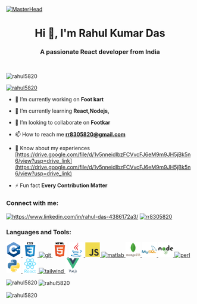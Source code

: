 [![MasterHead](https://user-images.githubusercontent.com/106918656/209438619-25091cdf-a126-4e95-a24c-5efdf8057606.gif)](https://rahuldas.io)
<h1 align="center">Hi 👋, I'm Rahul Kumar Das</h1>
<h3 align="center">A passionate React developer from India</h3>
<img align="right alt="coding" width="400 src="https://www.google.com/search?q=programmer&udm=2&tbs=rimg:Cev-wQjJDhdFYXXs3QsYubIQsgIAwAIA2AIA4AIA&cs=1&rlz=1C1RXQR_enIN1074IN1075&hl=en&sa=X&ved=0CBoQuIIBahcKEwiwxP2s1bGIAxUAAAAAHQAAAAAQIw&biw=1536&bih=695&dpr=1.25#imgrc=35X6L1D39_KDvM&imgdii=6_7BCMkOF0X1vM">

<p align="left"> <img src="https://komarev.com/ghpvc/?username=rahul5820&label=Profile%20views&color=0e75b6&style=flat" alt="rahul5820" /> </p>

<p align="left"> <a href="https://github.com/ryo-ma/github-profile-trophy"><img src="https://github-profile-trophy.vercel.app/?username=rahul5820" alt="rahul5820" /></a> </p>

- 🔭 I’m currently working on **Foot kart**

- 🌱 I’m currently learning **React,Nodejs,**

- 👯 I’m looking to collaborate on **Footkar**

- 📫 How to reach me **rr8305820@gmail.com**

- 📄 Know about my experiences [https://drive.google.com/file/d/1v5nneidIbzFCVvcFJ6eM9m9JH5jBk5n6/view?usp=drive_link](https://drive.google.com/file/d/1v5nneidIbzFCVvcFJ6eM9m9JH5jBk5n6/view?usp=drive_link)

- ⚡ Fun fact **Every Contribution Matter**

<h3 align="left">Connect with me:</h3>
<p align="left">
<a href="https://linkedin.com/in/https://www.linkedin.com/in/rahul-das-4386172a3/" target="blank"><img align="center" src="https://raw.githubusercontent.com/rahuldkjain/github-profile-readme-generator/master/src/images/icons/Social/linked-in-alt.svg" alt="https://www.linkedin.com/in/rahul-das-4386172a3/" height="30" width="40" /></a>
<a href="https://www.leetcode.com/rr8305820" target="blank"><img align="center" src="https://raw.githubusercontent.com/rahuldkjain/github-profile-readme-generator/master/src/images/icons/Social/leet-code.svg" alt="rr8305820" height="30" width="40" /></a>
</p>

<h3 align="left">Languages and Tools:</h3>
<p align="left"> <a href="https://www.w3schools.com/cpp/" target="_blank" rel="noreferrer"> <img src="https://raw.githubusercontent.com/devicons/devicon/master/icons/cplusplus/cplusplus-original.svg" alt="cplusplus" width="40" height="40"/> </a> <a href="https://www.w3schools.com/css/" target="_blank" rel="noreferrer"> <img src="https://raw.githubusercontent.com/devicons/devicon/master/icons/css3/css3-original-wordmark.svg" alt="css3" width="40" height="40"/> </a> <a href="https://git-scm.com/" target="_blank" rel="noreferrer"> <img src="https://www.vectorlogo.zone/logos/git-scm/git-scm-icon.svg" alt="git" width="40" height="40"/> </a> <a href="https://www.w3.org/html/" target="_blank" rel="noreferrer"> <img src="https://raw.githubusercontent.com/devicons/devicon/master/icons/html5/html5-original-wordmark.svg" alt="html5" width="40" height="40"/> </a> <a href="https://www.java.com" target="_blank" rel="noreferrer"> <img src="https://raw.githubusercontent.com/devicons/devicon/master/icons/java/java-original.svg" alt="java" width="40" height="40"/> </a> <a href="https://developer.mozilla.org/en-US/docs/Web/JavaScript" target="_blank" rel="noreferrer"> <img src="https://raw.githubusercontent.com/devicons/devicon/master/icons/javascript/javascript-original.svg" alt="javascript" width="40" height="40"/> </a> <a href="https://www.mathworks.com/" target="_blank" rel="noreferrer"> <img src="https://upload.wikimedia.org/wikipedia/commons/2/21/Matlab_Logo.png" alt="matlab" width="40" height="40"/> </a> <a href="https://www.mongodb.com/" target="_blank" rel="noreferrer"> <img src="https://raw.githubusercontent.com/devicons/devicon/master/icons/mongodb/mongodb-original-wordmark.svg" alt="mongodb" width="40" height="40"/> </a> <a href="https://www.mysql.com/" target="_blank" rel="noreferrer"> <img src="https://raw.githubusercontent.com/devicons/devicon/master/icons/mysql/mysql-original-wordmark.svg" alt="mysql" width="40" height="40"/> </a> <a href="https://nodejs.org" target="_blank" rel="noreferrer"> <img src="https://raw.githubusercontent.com/devicons/devicon/master/icons/nodejs/nodejs-original-wordmark.svg" alt="nodejs" width="40" height="40"/> </a> <a href="https://www.perl.org/" target="_blank" rel="noreferrer"> <img src="https://api.iconify.design/logos-perl.svg" alt="perl" width="40" height="40"/> </a> <a href="https://www.python.org" target="_blank" rel="noreferrer"> <img src="https://raw.githubusercontent.com/devicons/devicon/master/icons/python/python-original.svg" alt="python" width="40" height="40"/> </a> <a href="https://reactjs.org/" target="_blank" rel="noreferrer"> <img src="https://raw.githubusercontent.com/devicons/devicon/master/icons/react/react-original-wordmark.svg" alt="react" width="40" height="40"/> </a> <a href="https://tailwindcss.com/" target="_blank" rel="noreferrer"> <img src="https://www.vectorlogo.zone/logos/tailwindcss/tailwindcss-icon.svg" alt="tailwind" width="40" height="40"/> </a> <a href="https://vuejs.org/" target="_blank" rel="noreferrer"> <img src="https://raw.githubusercontent.com/devicons/devicon/master/icons/vuejs/vuejs-original-wordmark.svg" alt="vuejs" width="40" height="40"/> </a> </p>

<p><img align="left" src="https://github-readme-stats.vercel.app/api/top-langs?username=rahul5820&show_icons=true&locale=en&layout=compact" alt="rahul5820" /></p>

<p>&nbsp;<img align="center" src="https://github-readme-stats.vercel.app/api?username=rahul5820&show_icons=true&locale=en" alt="rahul5820" /></p>

<p><img align="center" src="https://github-readme-streak-stats.herokuapp.com/?user=rahul5820&" alt="rahul5820" /></p>

